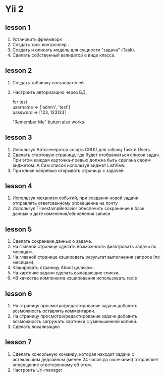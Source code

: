 # Yii 2

## lesson 1
1. Установить фреймворк
2. Создать таск контроллер .
3. Создать и описать модель для сущности "задача" (Task).
4. Сделать собственный валидатор в виде класса.

## lesson 2
1. Создать табличку пользователей.
2. Настроить авторизацию через БД.

    for test  
    username => ['admin', 'test']    
    password => [123, 123123]
    
    "Remember Me" button also works

## lesson 3

1. Используя Автогенератор создть CRUD для таблиц Task и Users.
2. Сделать стартовую страницу, где будет отображаться список задач. При этом каждая карточка-превью должна быть сделана
 своим виджетом. А Сам список используя виджет ListView.
3. При клике напревью открывать страницу с задачей.

## lesson 4
1. Используя механизм событий, при создании новой задачи отправлять ответсвенному оповещение на почту
2. Используя TimestampBehavior обеспечить сохранение в базе данных о дате изменения/обновления записи

## lesson 5

1. Сделать сохранеие данных о задаче.
2. На главной странице сделать возможность фильтровать задачи по месяцам.
3. На главной странице кэшировать результат выполнения запроса (по месяцам).
4. Кэшировать страницу About целиком.
5. На карточке задачи сделать выпадающие списки.
6. *В качестве компонента кэширования использовать redis

## lesson 6
1. На страницу просмотра/редактирование задачи добавить возможность оставлять комментарии.
2. На страницу просмотра/редактирование задачи добавить возможность загружать картинки с уменьшенной копией.
3. Сделать локализацию

## lesson 7

1. Сделать консольную команду, которая находит задачи с истекающим дедлайном (менее 24 часов до окончания) отправляет
 оповещение ответсвенному об этом.
2. Настроить Url-manager